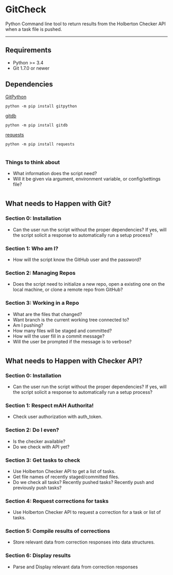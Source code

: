 # GitCheck

Python Command line tool to return results from the Holberton Checker API when a task file is pushed.

---
## Requirements
- Python >= 3.4
- Git 1.7.0 or newer

## Dependencies

[GitPython](https://gitpython.readthedocs.io/en/stable/)

    python -m pip install gitpython

[gitdb](https://pypi.org/project/gitdb/)

    python -m pip install gitdb

[requests](https://requests.readthedocs.io/en/master/)

    python -m pip install requests

# 
### Things to think about

- What information does the script need?
- Will it be given via argument, environment variable, or config/settings file? 

# 
## What needs to Happen with Git?

### Section 0: Installation
- Can the user run the script without the proper dependencies? If yes, will the script solicit a response to automatically run a setup process?

### Section 1: Who am I?
- How will the script know the GitHub user and the password?

### Section 2: Managing Repos
- Does the script need to initialize a new repo, open a existing one on the local machine, or clone a remote repo from GitHub?

### Section 3: Working in a Repo
- What are the files that changed?
- Want branch is the current working tree connected to?
- Am I pushing?
- How many files will be staged and committed?
- How will the user fill in a commit message?
- Will the user be prompted if the message is to verbose?

# 
## What needs to Happen with Checker API?

### Section 0: Installation
- Can the user run the script without the proper dependencies? If yes, will the script solicit a response to automatically run a setup process?

### Section 1: Respect mAH Authorita!
- Check user authorization with auth_token.

### Section 2: Do I even?
- Is the checker available?
- Do we check with API yet?

### Section 3: Get tasks to check
- Use Holberton Checker API to get a list of tasks.
- Get file names of recently staged/committed files.
- Do we check all tasks? Recently pushed tasks? Recently push and previously push tasks?

### Section 4: Request corrections for tasks
- Use Holberton Checker API to request a correction for a task or list of tasks.

### Section 5: Compile results of corrections
- Store relevant data from correction responses into data structures.

### Section 6: Display results
- Parse and Display relevant data from correction responses
